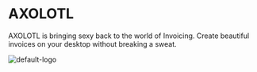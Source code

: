 # AXOLOTL
AXOLOTL is bringing sexy back to the world of Invoicing. Create beautiful invoices on your desktop without breaking a sweat.

![default-logo](https://user-images.githubusercontent.com/28616709/59557386-aef58f00-8f8d-11e9-9135-3067b2e3fbcd.png)
